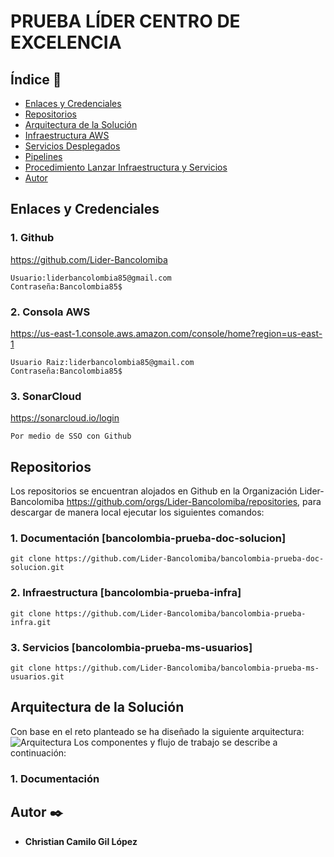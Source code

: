 # PRUEBA LÍDER CENTRO DE EXCELENCIA

## Índice :page_facing_up:
* [Enlaces y Credenciales](#enlaces-y-credenciales)
* [Repositorios](#repositorios)
* [Arquitectura de la Solución](#requisitos)
* [Infraestructura AWS](#requisitos-mínimos-para-instalar-limesurvey)
* [Servicios Desplegados](#procedimiento)
* [Pipelines](#pipelines)
* [Procedimiento Lanzar Infraestructura y Servicios](#procedimiento)
* [Autor](#autor)


## Enlaces y Credenciales

### 1. Github

https://github.com/Lider-Bancolomiba
```
Usuario:liderbancolombia85@gmail.com
Contraseña:Bancolombia85$
```

### 2. Consola AWS

https://us-east-1.console.aws.amazon.com/console/home?region=us-east-1
```
Usuario Raiz:liderbancolombia85@gmail.com
Contraseña:Bancolombia85$
```

### 3. SonarCloud

https://sonarcloud.io/login
```
Por medio de SSO con Github
```


## Repositorios
Los repositorios se encuentran alojados en Github en la Organización Lider-Bancolomiba https://github.com/orgs/Lider-Bancolomiba/repositories, para descargar de manera local ejecutar los siguientes comandos:


### 1. Documentación [bancolombia-prueba-doc-solucion]
```
git clone https://github.com/Lider-Bancolomiba/bancolombia-prueba-doc-solucion.git
```

### 2. Infraestructura [bancolombia-prueba-infra]
```
git clone https://github.com/Lider-Bancolomiba/bancolombia-prueba-infra.git
```

### 3. Servicios [bancolombia-prueba-ms-usuarios]
```
git clone https://github.com/Lider-Bancolomiba/bancolombia-prueba-ms-usuarios.git
```

## Arquitectura de la Solución
Con base en el reto planteado se ha diseñado la siguiente arquitectura:
![Arquitectura](/img/ArquitecturaMicroserviciosAWS.png)
Los componentes y flujo de trabajo se describe a continuación:


### 1. Documentación 


## Autor ✒️

* **Christian Camilo Gil López** 